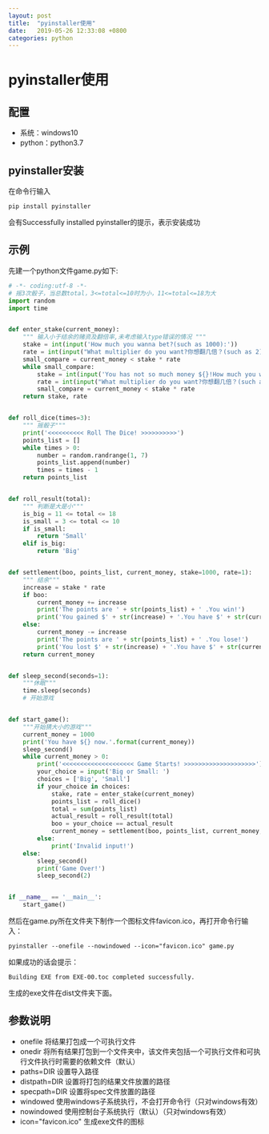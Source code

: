 ```yaml
---
layout: post
title:  "pyinstaller使用"
date:   2019-05-26 12:33:08 +0800
categories: python
---
```

# pyinstaller使用
## 配置
- 系统：windows10
- python：python3.7

## pyinstaller安装
在命令行输入
``` shell
pip install pyinstaller
```
会有Successfully installed pyinstaller的提示，表示安装成功

## 示例
先建一个python文件game.py如下:
``` py
# -*- coding:utf-8 -*-
# 摇3次骰子，当总数total，3<=total<=10时为小，11<=total<=18为大
import random
import time


def enter_stake(current_money):
	""" 输入小于结余的赌资及翻倍率,未考虑输入type错误的情况 """
	stake = int(input('How much you wanna bet?(such as 1000):'))
	rate = int(input("What multiplier do you want?你想翻几倍？(such as 2):"))
	small_compare = current_money < stake * rate
	while small_compare:
		stake = int(input('You has not so much money ${}!How much you wanna bet?(such as 1000):'.format(stake * rate)))
		rate = int(input("What multiplier do you want?你想翻几倍？(such as 2):"))
		small_compare = current_money < stake * rate
	return stake, rate


def roll_dice(times=3):
	""" 摇骰子"""
	print('<<<<<<<<<< Roll The Dice! >>>>>>>>>>')
	points_list = []
	while times > 0:
		number = random.randrange(1, 7)
		points_list.append(number)
		times = times - 1
	return points_list


def roll_result(total):
	""" 判断是大是小"""
	is_big = 11 <= total <= 18
	is_small = 3 <= total <= 10
	if is_small:
		return 'Small'
	elif is_big:
		return 'Big'


def settlement(boo, points_list, current_money, stake=1000, rate=1):
	""" 结余"""
	increase = stake * rate
	if boo:
		current_money += increase
		print('The points are ' + str(points_list) + ' .You win!')
		print('You gained $' + str(increase) + '.You have $' + str(current_money) + ' now.')
	else:
		current_money -= increase
		print('The points are ' + str(points_list) + ' .You lose!')
		print('You lost $' + str(increase) + '.You have $' + str(current_money) + ' now.')
	return current_money


def sleep_second(seconds=1):
	"""休眠"""
	time.sleep(seconds)
	# 开始游戏


def start_game():
	"""开始猜大小的游戏"""
	current_money = 1000
	print('You have ${} now.'.format(current_money))
	sleep_second()
	while current_money > 0:
		print('<<<<<<<<<<<<<<<<<<<< Game Starts! >>>>>>>>>>>>>>>>>>>>')
		your_choice = input('Big or Small: ')
		choices = ['Big', 'Small']
		if your_choice in choices:
			stake, rate = enter_stake(current_money)
			points_list = roll_dice()
			total = sum(points_list)
			actual_result = roll_result(total)
			boo = your_choice == actual_result
			current_money = settlement(boo, points_list, current_money, stake, rate)
		else:
			print('Invalid input!')
	else:
		sleep_second()
		print('Game Over!')
		sleep_second(2)


if __name__ == '__main__':
	start_game()
```
然后在game.py所在文件夹下制作一个图标文件favicon.ico，再打开命令行输入：
``` shell
pyinstaller --onefile --nowindowed --icon="favicon.ico" game.py
```
如果成功的话会提示： 
``` shell
Building EXE from EXE-00.toc completed successfully.
```
生成的exe文件在dist文件夹下面。

## 参数说明
- onefile 将结果打包成一个可执行文件
- onedir 将所有结果打包到一个文件夹中，该文件夹包括一个可执行文件和可执行文件执行时需要的依赖文件（默认）
- paths=DIR 设置导入路径
- distpath=DIR 设置将打包的结果文件放置的路径
- specpath=DIR 设置将spec文件放置的路径
- windowed 使用windows子系统执行，不会打开命令行（只对windows有效）
- nowindowed 使用控制台子系统执行（默认）（只对windows有效）
- icon="favicon.ico" 生成exe文件的图标